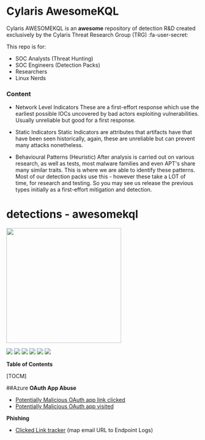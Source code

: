 # Cylaris AwesomeKQL 

Cylaris AWESOMEKQL is an **awesome** repository of detection R&D created exclusively by the Cylaris Threat Research Group (TRG) :fa-user-secret:

This repo is for:
- SOC Analysts (Threat Hunting) 
- SOC Engineers (Detection Packs)
- Researchers 
- Linux Nerds 

### Content

- Network Level Indicators
These are a first-effort response which use the earliest possible IOCs uncovered by bad actors exploiting vulnerabilities. Usually unreliable but good for a first response.

- Static Indicators
Static Indicators are attributes that artifacts have that have been seen historically, again, these are unreliable but can prevent many attacks nonetheless.

- Behavioural Patterns (Heuristic)
After analysis is carried out on various research, as well as tests, most malware families and even APT's share many similar traits. This is where we are able to identify these patterns. Most of our detection packs use this - however these take a LOT of time, for research and testing. So you may see us release the previous types initially as a first-effort mitigation and detection.

# detections - awesomekql
<img width="300px" border=0 src="https://cylaris.org/assets/cylarisghp.svg"></img>

![](https://img.shields.io/github/commit-activity/m/cylaris/awesomekql?color=purple&style=flat-square) ![](https://img.shields.io/website?down_color=red&style=flat-square&up_color=purple&url=https%3A%2F%2Fcylaris.org) ![](https://img.shields.io/keybase/pgp/cylaris?color=purple&style=flat-square) ![](https://img.shields.io/github/license/cylaris/awesomekql?color=purple&style=flat-square) ![](https://img.shields.io/github/issues/pandao/editor.md.svg) ![](https://img.shields.io/bower/v/editor.md.svg)


**Table of Contents**

[TOCM]

##Azure
**OAuth App Abuse**
- [Potentially Malicious OAuth app link clicked](https://github.com/cylaris/awesomekql/blob/main/Azure/Oauth/CylarisTRG-MaliciousAppAuth_EmailLinkClicked.json "Potentially Malicious OAuth app link clicked")
- [Potentially Malicious OAuth app visited](https://github.com/cylaris/awesomekql/blob/main/Azure/Oauth/CylarisTRG-MaliciousAppAuth_LinkVisited.json "Potentially Malicious OAuth app visited")

**Phishing**
- [Clicked Link tracker](https://github.com/cylaris/awesomekql/blob/main/Azure/Phishing/CylarisTRG-LinkTracker-ThreatHunt-KQL.json "Clicked Link tracker") (map email URL to Endpoint Logs)
